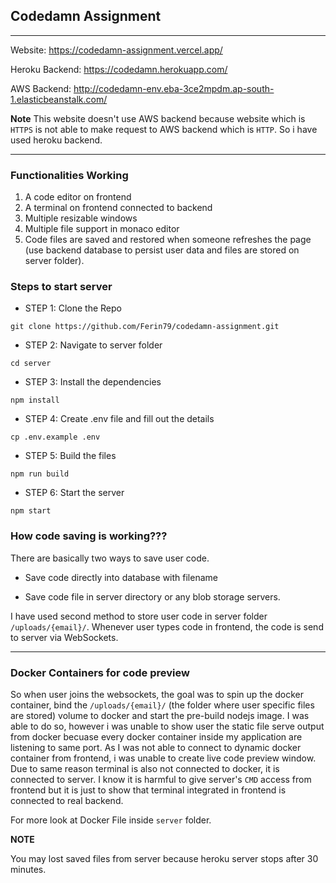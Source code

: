 ## Codedamn Assignment

---

Website: https://codedamn-assignment.vercel.app/

Heroku Backend: https://codedamn.herokuapp.com/

AWS Backend: http://codedamn-env.eba-3ce2mpdm.ap-south-1.elasticbeanstalk.com/

**Note**
This website doesn't use AWS backend because website which is `HTTPS` is not able to make request to AWS backend which is `HTTP`. So i have used heroku backend.

---

### Functionalities Working

1. A code editor on frontend
2. A terminal on frontend connected to backend
3. Multiple resizable windows
4. Multiple file support in monaco editor
5. Code files are saved and restored when someone refreshes the page (use backend database to persist user data and files are stored on server folder).

### Steps to start server

- STEP 1: Clone the Repo

```
git clone https://github.com/Ferin79/codedamn-assignment.git
```

- STEP 2: Navigate to server folder

```
cd server
```

- STEP 3: Install the dependencies

```
npm install
```

- STEP 4: Create .env file and fill out the details

```
cp .env.example .env
```

- STEP 5: Build the files

```
npm run build
```

- STEP 6: Start the server

```
npm start
```

### How code saving is working???

There are basically two ways to save user code.

- Save code directly into database with filename

- Save code file in server directory or any blob storage servers.

I have used second method to store user code in server folder `/uploads/{email}/`.
Whenever user types code in frontend, the code is send to server via WebSockets.

---

### Docker Containers for code preview

So when user joins the websockets, the goal was to spin up the docker container, bind the `/uploads/{email}/` (the folder where user specific files are stored) volume to docker and start the pre-build nodejs image. I was able to do so, however i was unable to show user the static file serve output from docker becuase every docker container inside my application are listening to same port. As I was not able to connect to dynamic docker container from frontend, i was unable to create live code preview window. Due to same reason terminal is also not connected to docker, it is connected to server. I know it is harmful to give server's `CMD` access from frontend but it is just to show that terminal integrated in frontend is connected to real backend.

For more look at Docker File inside `server` folder.

**NOTE**

You may lost saved files from server because heroku server stops after 30 minutes.
